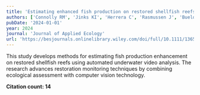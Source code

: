 ```yaml
---
title: 'Estimating enhanced fish production on restored shellfish reefs using automated data collection from underwater videos'
authors: ['Connolly RM', 'Jinks KI', 'Herrera C', 'Rasmussen J', 'Buelow CA', 'Sievers M']
pubDate: '2024-01-01'
year: 2024
journal: 'Journal of Applied Ecology'
url: 'https://besjournals.onlinelibrary.wiley.com/doi/full/10.1111/1365-2664.14617'
---
```


This study develops methods for estimating fish production enhancement on restored shellfish reefs using automated underwater video analysis. The research advances restoration monitoring techniques by combining ecological assessment with computer vision technology.

**Citation count: 14**
